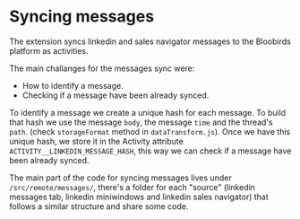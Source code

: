 Syncing messages
================

The extension syncs linkedin and sales navigator messages to the Bloobirds platform as activities.

The main challanges for the messages sync were:

- How to identify a message.
- Checking if a message have been already synced.

To identify a message we create a unique hash for each message. To build that hash we use the message `body`, the message `time` and the thread's `path`. (check `storageFormat` method in `dataTransform.js`). Once we have this unique hash, we store it in the Activity attribute `ACTIVITY__LINKEDIN_MESSAGE_HASH`, this way we can check if a message have been already synced.

The main part of the code for syncing messages lives under `/src/remote/messages/`, there's a folder for each "source" (linkedin messages tab, linkedin miniwindows and linkedin sales navigator) that follows a similar structure and share some code.
